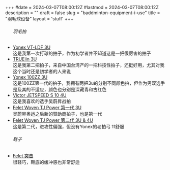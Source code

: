 +++
#date = 2024-03-07T08:00:12Z
#lastmod = 2024-03-07T08:00:12Z
description = ""
draft = false
slug = "baddminton-equipment-i-use"
title = "羽毛球设备"
layout = 'stuff'
+++
<ul class="build-list no-price" id="full_parts_list">
        <h6>羽毛拍</h6>
        <li>
        <div class="product">
            <a href="#" title="#">Yonex VT-LDF 3U</a>
            <div class="type">这是我第一次打球的拍子，作为初学者并不知道这是一把很厉害的拍子</div>
        </div>
        </li>
        <li>
        <div class="product">
            <a href="#" title="#">TRUEiin 3U</a>
            <div class="type">这是我第二把拍子，来自中国台湾产的一把科技性拍子，还挺好用，尤其对我这个当时还是初学者的人来说</div>
        </div>
        </li>
        <li>
        <div class="product">
            <a href="#" title="#">Yonex 100ZZ 3U</a>
            <div class="type">这是100ZZ第一代的拍子，我拥有两把3u的分别不同颜色拍，但作为男双选手是及其的不适应，颜色也分别是深藏青和古红色</div>
        </div>
        </li>
        <li>
        <div class="product">
            <a href="#" title="#">Victor JETSPEED S 10 4U </a>
            <div class="type">这是我喜欢的选手吴蔚昇战拍</div>
        </div>
        </li>
        <li>
        <div class="product">
            <a href="#" title="#">Felet Woven TJ Power 第一代 3U</a>
            <div class="type">吴蔚昇奥运之后新的赞助商拍子，也是第一代</div>
        </div>
        </li>
         <li>
        <div class="product">
            <a href="#" title="#">Felet Woven TJ Power 第二代 3U & 4U</a>
            <div class="type">这是第二代，进攻性偏强，但没有Yonex的老拍弓 11舒服</div>
        </div>
        </li>
</ul>
<ul class="build-list no-price" id="full_parts_list">
<h6>鞋子</h6>
<li>
<div class="product">
<a href="#" title="#">Felet 突击</a>
<div class="type">很轻巧，鞋底的缓冲感也非常舒适</div>
</div>
</li>
</ul>